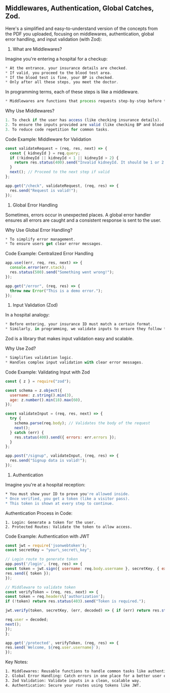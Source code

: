 ## Middlewares, Authentication, Global Catches, Zod.

Here's a simplified and easy-to-understand version of the concepts from the PDF you uploaded, focusing on middlewares, authentication, global error handling, and input validation (with Zod):

1.  What are Middlewares?

Imagine you're entering a hospital for a checkup:

```javascript
* At the entrance, your insurance details are checked.
* If valid, you proceed to the blood test area.
* If the blood test is fine, your BP is checked.
* Only after all these steps, you meet the doctor.
```

In programming terms, each of these steps is like a middleware.

```javascript
* Middlewares are functions that process requests step-by-step before they reach the final handler (doctor).
```

Why Use Middlewares?

```javascript
1. To check if the user has access (like checking insurance details).
2. To ensure the inputs provided are valid (like checking BP and blood test results).
3. To reduce code repetition for common tasks.
```

Code Example: Middleware for Validation

```javascript
const validateRequest = (req, res, next) => {
  const { kidneyId } = req.query;
  if (!kidneyId || kidneyId < 1 || kidneyId > 2) {
    return res.status(400).send("Invalid kidneyId. It should be 1 or 2.");
  }
  next(); // Proceed to the next step if valid
};

app.get("/check", validateRequest, (req, res) => {
  res.send("Request is valid!");
});
```

1.  Global Error Handling

Sometimes, errors occur in unexpected places. A global error handler ensures all errors are caught and a consistent response is sent to the user.

Why Use Global Error Handling?

```javascript
* To simplify error management.
* To ensure users get clear error messages.
```

Code Example: Centralized Error Handling

```javascript
app.use((err, req, res, next) => {
  console.error(err.stack);
  res.status(500).send("Something went wrong!");
});

app.get("/error", (req, res) => {
  throw new Error("This is a demo error.");
});
```

1.  Input Validation (Zod)

In a hospital analogy:

```javascript
* Before entering, your insurance ID must match a certain format.
* Similarly, in programming, we validate inputs to ensure they follow the expected format.
```

Zod is a library that makes input validation easy and scalable.

Why Use Zod?

```javascript
* Simplifies validation logic.
* Handles complex input validation with clear error messages.
```

Code Example: Validating Input with Zod

```javascript
const { z } = require("zod");

const schema = z.object({
  username: z.string().min(3),
  age: z.number().min(18).max(60),
});

const validateInput = (req, res, next) => {
  try {
    schema.parse(req.body); // Validates the body of the request
    next();
  } catch (err) {
    res.status(400).send({ errors: err.errors });
  }
};

app.post("/signup", validateInput, (req, res) => {
  res.send("Signup data is valid!");
});
```

1.  Authentication

Imagine you're at a hospital reception:

```bash
* You must show your ID to prove you're allowed inside.
* Once verified, you get a token (like a visitor pass).
* This token is shown at every step to continue.
```

Authentication Process in Code:

    1. Login: Generate a token for the user.
    2. Protected Routes: Validate the token to allow access.

Code Example: Authentication with JWT

```javascript
const jwt = require('jsonwebtoken');
const secretKey = "your\_secret\_key";

// Login route to generate token
app.post('/login', (req, res) => {
const token = jwt.sign({ username: req.body.username }, secretKey, { expiresIn: '1h' });
res.send({ token });
});

// Middleware to validate token
const verifyToken = (req, res, next) => {
const token = req.headers\['authorization'];
if (!token) return res.status(403).send("Token is required.");

jwt.verify(token, secretKey, (err, decoded) => { if (err) return res.status(403).send("Invalid token.");&#x20;

req.user = decoded;
next();
});
};

app.get('/protected', verifyToken, (req, res) => {
res.send(`Welcome, ${req.user.username}`);
});

```

Key Notes:

```bash
1. Middlewares: Reusable functions to handle common tasks like authentication and input validation.
2. Global Error Handling: Catch errors in one place for a better user experience.
3. Zod Validation: Validate inputs in a clean, scalable way.
4. Authentication: Secure your routes using tokens like JWT.
```


